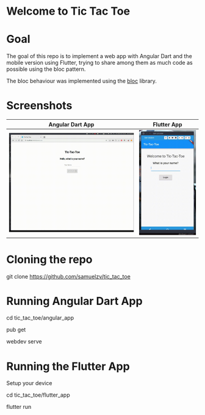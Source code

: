 # Welcome to Tic Tac Toe

# Goal
The goal of this repo is to implement a web app with Angular Dart and the mobile version using Flutter, trying to share among them as much code as possible using the bloc pattern.

The bloc behaviour was implemented using the [bloc](https://pub.dartlang.org/packages/bloc) library.

# Screenshots
| Angular Dart App | Flutter App |
|--|--|
| ![](web.gif) | ![](mobile.gif) |


# Cloning the repo
git clone https://github.com/samuelzv/tic_tac_toe 

# Running Angular Dart App
cd tic_tac_toe/angular_app

pub get

webdev serve

# Running the Flutter App
Setup your device

cd tic_tac_toe/flutter_app

flutter run

